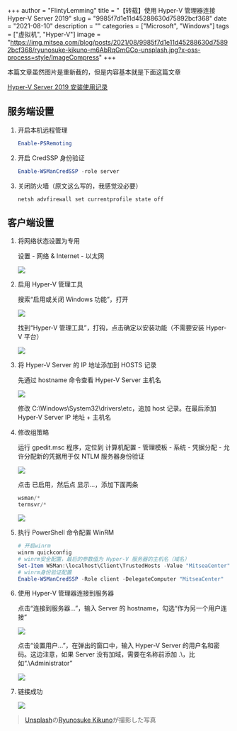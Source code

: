 +++
author = "FlintyLemming"
title = "【转载】使用 Hyper-V 管理器连接 Hyper-V Server 2019"
slug = "9985f7d1e11d45288630d75892bcf368"
date = "2021-08-10"
description = ""
categories = ["Microsoft", "Windows"]
tags = ["虚拟机", "Hyper-V"]
image = "https://img.mitsea.com/blog/posts/2021/08/9985f7d1e11d45288630d75892bcf368/ryunosuke-kikuno-m6AbRqGmGCo-unsplash.jpg?x-oss-process=style/ImageCompress"
+++

本篇文章虽然图片是重新截的，但是内容基本就是下面这篇文章

[Hyper-V Server 2019 安装使用记录](https://www.cnblogs.com/oloroso/p/12294966.html)

## 服务端设置

1. 开启本机远程管理
    
    ```powershell
    Enable-PSRemoting
    ```
    
2. 开启 CredSSP 身份验证
    
    ```powershell
    Enable-WSManCredSSP -role server
    ```
    
3. 关闭防火墙（原文这么写的，我感觉没必要）
    
    ```
    netsh advfirewall set currentprofile state off
    ```
    

## 客户端设置

1. 将网络状态设置为专用
    
    设置 - 网络 & Internet - 以太网
    
    ![](https://img.mitsea.com/blog/posts/2021/08/9985f7d1e11d45288630d75892bcf368/Untitled.png?x-oss-process=style/ImageCompress)
    
2. 启用 Hyper-V 管理工具
    
    搜索“启用或关闭 Windows 功能”，打开
    
    ![](https://img.mitsea.com/blog/posts/2021/08/9985f7d1e11d45288630d75892bcf368/Untitled%201.png?x-oss-process=style/ImageCompress)
    
    找到“Hyper-V 管理工具”，打钩，点击确定以安装功能（不需要安装 Hyper-V 平台）
    
    ![](https://img.mitsea.com/blog/posts/2021/08/9985f7d1e11d45288630d75892bcf368/Untitled%202.png?x-oss-process=style/ImageCompress)
    
3. 将 Hyper-V Server 的 IP 地址添加到 HOSTS 记录
    
    先通过 hostname 命令查看 Hyper-V Server 主机名
    
    ![](https://img.mitsea.com/blog/posts/2021/08/9985f7d1e11d45288630d75892bcf368/Untitled%203.png?x-oss-process=style/ImageCompress)
    
    修改 C:\Windows\System32\drivers\etc，追加 host 记录。在最后添加 Hyper-V Server IP 地址 + 主机名
    
4. 修改组策略
    
    运行 gpedit.msc 程序，定位到 计算机配置 - 管理模板 - 系统 - 凭据分配 - 允许分配新的凭据用于仅 NTLM 服务器身份验证
    
    ![](https://img.mitsea.com/blog/posts/2021/08/9985f7d1e11d45288630d75892bcf368/Untitled%204.png?x-oss-process=style/ImageCompress)
    
    点击 已启用，然后点 显示...，添加下面两条
    
    ```powershell
    wsman/*
    termsvr/*
    ```
    
    ![](https://img.mitsea.com/blog/posts/2021/08/9985f7d1e11d45288630d75892bcf368/Untitled%205.png?x-oss-process=style/ImageCompress)
    
5. 执行 PowerShell 命令配置 WinRM
    
    ```powershell
    # 开启winrm
    winrm quickconfig
    # winrm安全配置，最后的参数值为 Hyper-V 服务器的主机名（域名）
    Set-Item WSMan:\localhost\Client\TrustedHosts -Value "MitseaCenter"
    # winrm身份验证配置
    Enable-WSManCredSSP -Role client -DelegateComputer "MitseaCenter"
    ```
    
6. 使用 Hyper-V 管理器连接到服务器
    
    点击“连接到服务器...”，输入 Server 的 hostname，勾选“作为另一个用户连接”
    
    ![](https://img.mitsea.com/blog/posts/2021/08/9985f7d1e11d45288630d75892bcf368/Untitled%206.png?x-oss-process=style/ImageCompress)
    
    点击“设置用户...”，在弹出的窗口中，输入 Hyper-V Server 的用户名和密码。这边注意，如果 Server 没有加域，需要在名称前添加 .\，比如“.\Administrator”
    
    ![](https://img.mitsea.com/blog/posts/2021/08/9985f7d1e11d45288630d75892bcf368/Untitled%207.png?x-oss-process=style/ImageCompress)
    
7. 链接成功
    
    ![](https://img.mitsea.com/blog/posts/2021/08/9985f7d1e11d45288630d75892bcf368/Untitled%208.png?x-oss-process=style/ImageCompress)

> [Unsplash](https://unsplash.com/ja/%E5%86%99%E7%9C%9F/%E7%99%BD%E3%81%84%E5%A3%81%E3%81%AB%E9%BB%92%E3%81%84%E5%9B%9B%E8%A7%92-m6AbRqGmGCo?utm_content=creditCopyText&utm_medium=referral&utm_source=unsplash)の[Ryunosuke Kikuno](https://unsplash.com/ja/@ryunosuke_kikuno?utm_content=creditCopyText&utm_medium=referral&utm_source=unsplash)が撮影した写真
  
